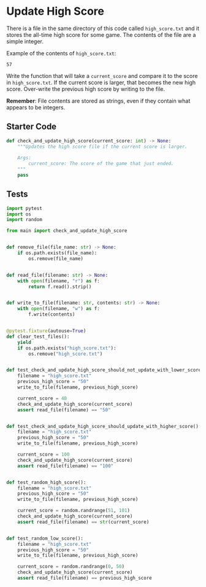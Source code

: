 # Update High Score





There is a file in the same directory of this code called `high_score.txt` and it stores the all-time high score for some game. The contents of the file are a simple integer.

Example of the contents of `high_score.txt`: 

```
57
```

Write the function that will take a `current_score` and compare it to the score in `high_score.txt`. If the current score is larger, that becomes the new high score. Over-write the previous high score by writing to the file.

**Remember**: File contents are stored as strings, even if they contain what appears to be integers.

## Starter Code
```python
def check_and_update_high_score(current_score: int) -> None:
    """Updates the high score file if the current score is larger.
    
    Args:
        current_score: The score of the game that just ended.
    """
    pass
```

## Tests
```python
import pytest
import os
import random

from main import check_and_update_high_score


def remove_file(file_name: str) -> None:
    if os.path.exists(file_name):
        os.remove(file_name)


def read_file(filename: str) -> None:
    with open(filename, "r") as f:
        return f.read().strip()


def write_to_file(filename: str, contents: str) -> None:
    with open(filename, "w") as f:
        f.write(contents)


@pytest.fixture(autouse=True)
def clear_test_files():
    yield
    if os.path.exists("high_score.txt"):
        os.remove("high_score.txt")


def test_check_and_update_high_score_should_not_update_with_lower_score():
    filename = "high_score.txt"
    previous_high_score = "50"
    write_to_file(filename, previous_high_score)

    current_score = 40
    check_and_update_high_score(current_score)
    assert read_file(filename) == "50"


def test_check_and_update_high_score_should_update_with_higher_score():
    filename = "high_score.txt"
    previous_high_score = "50"
    write_to_file(filename, previous_high_score)

    current_score = 100
    check_and_update_high_score(current_score)
    assert read_file(filename) == "100"


def test_random_high_score():
    filename = "high_score.txt"
    previous_high_score = "50"
    write_to_file(filename, previous_high_score)

    current_score = random.randrange(51, 101)
    check_and_update_high_score(current_score)
    assert read_file(filename) == str(current_score)


def test_random_low_score():
    filename = "high_score.txt"
    previous_high_score = "50"
    write_to_file(filename, previous_high_score)

    current_score = random.randrange(0, 50)
    check_and_update_high_score(current_score)
    assert read_file(filename) == previous_high_score
```
